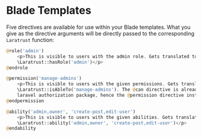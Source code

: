 # Blade Templates

Five directives are available for use within your Blade templates. What you give as the directive arguments will be directly passed to the corresponding `Laratrust` function:

```php
@role('admin')
    <p>This is visible to users with the admin role. Gets translated to
    \Laratrust::hasRole('admin')</p>
@endrole

@permission('manage-admins')
    <p>This is visible to users with the given permissions. Gets translated to
    \Laratrust::isAbleTo('manage-admins'). The @can directive is already taken by core
    laravel authorization package, hence the @permission directive instead.</p>
@endpermission

@ability('admin,owner', 'create-post,edit-user')
    <p>This is visible to users with the given abilities. Gets translated to
    \Laratrust::ability('admin,owner', 'create-post,edit-user')</p>
@endability

```
